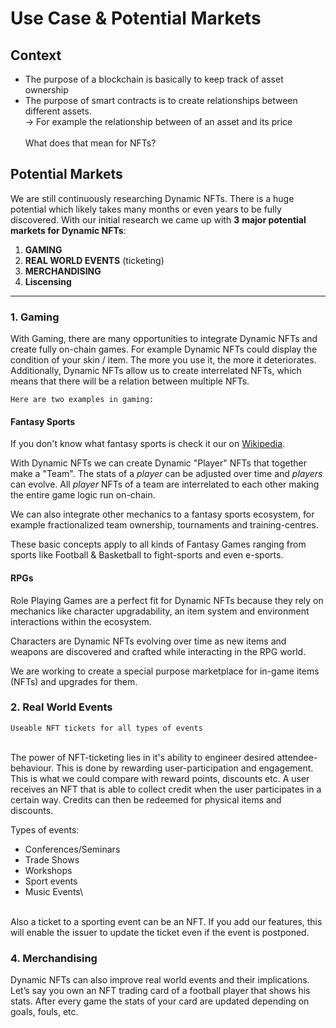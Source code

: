 # Use Case & Potential Markets

## Context

* The purpose of a blockchain is basically to keep track of asset ownership
* The purpose of smart contracts is to create relationships between different assets.\
  \-> For example the relationship between of an asset and its price\
  \
  What does that mean for NFTs?

## Potential Markets

We are still continuously researching Dynamic NFTs. There is a huge potential which likely takes many months or even years to be fully discovered. With our initial research we came up with **3** **major potential markets for Dynamic NFTs**:&#x20;

1. **GAMING**
2. **REAL WORLD EVENTS** (ticketing)
3. **MERCHANDISING**
4. **Liscensing**

****

### 1. Gaming

With Gaming, there are many opportunities to integrate Dynamic NFTs and create fully on-chain games. For example Dynamic NFTs could display the condition of your skin / item. The more you use it, the more it deteriorates. Additionally, Dynamic NFTs allow us to create interrelated NFTs, which means that there will be a relation between multiple NFTs.

`Here are two examples in gaming:`

#### Fantasy Sports

If you don't know what fantasy sports is check it our on [Wikipedia](https://en.wikipedia.org/wiki/Fantasy\_sport).&#x20;

With Dynamic NFTs we can create Dynamic "Player" NFTs that together make a "Team". The stats of a _player_ can be adjusted over time and _players_ can evolve. All _player_ NFTs of a team are interrelated to each other making the entire game logic run on-chain.

We can also integrate other mechanics to a fantasy sports ecosystem, for example fractionalized team ownership, tournaments and training-centres.

These basic concepts apply to all kinds of Fantasy Games ranging from sports like Football & Basketball to fight-sports and even e-sports.

#### RPGs

Role Playing Games are a perfect fit for Dynamic NFTs because they rely on mechanics like character upgradability, an item system and environment interactions within the ecosystem.

Characters are Dynamic NFTs evolving over time as new items and weapons are discovered and crafted while interacting in the RPG world.

We are working to create a special purpose marketplace for in-game items (NFTs) and upgrades for them.



### 2. Real World Events

`Useable NFT tickets for all types of events`

\
The power of NFT-ticketing lies in it's ability to engineer desired attendee-behaviour. This is done by rewarding user-participation and engagement. This is what we could compare with reward points, discounts etc. A user receives an NFT that is able to collect credit when the user participates in a certain way. Credits can then be redeemed for physical items and discounts.

Types of events:

* Conferences/Seminars
* Trade Shows
* Workshops
* Sport events
* Music Events\




\
Also a ticket to a sporting event can be an NFT. If you add our  features, this will enable the issuer to update the ticket even if the event is postponed.



### 4. Merchandising

Dynamic NFTs can also improve real world events and their implications. Let’s say you own an NFT trading card of a football player that shows his stats. After every game the stats of your card are updated depending on goals, fouls, etc.
